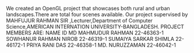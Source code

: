 We created an OpenGL project that showcases both rural and urban landscapes.There are total four scenes available.
Our project supervised by MAHFUJUR RAHMAN SIR ,Lecturer,Department of Computer Science,AMERICAN INTERNATION UNIVERSITY-BANGLADESH.
PROJECT MEMBERS ARE:
NAME                  	      ID
MD MAHMUDUR RAHMAN	       22-46363-1
SOWHANUR RAHMAN NIROB	     22-46319-1
SUMAIYA SARKAR SHIMLA	     22-46172-1
PRIYA RANI DAS	           22-46358-1
MD. NURUZZAMAN	           22-46042-1
